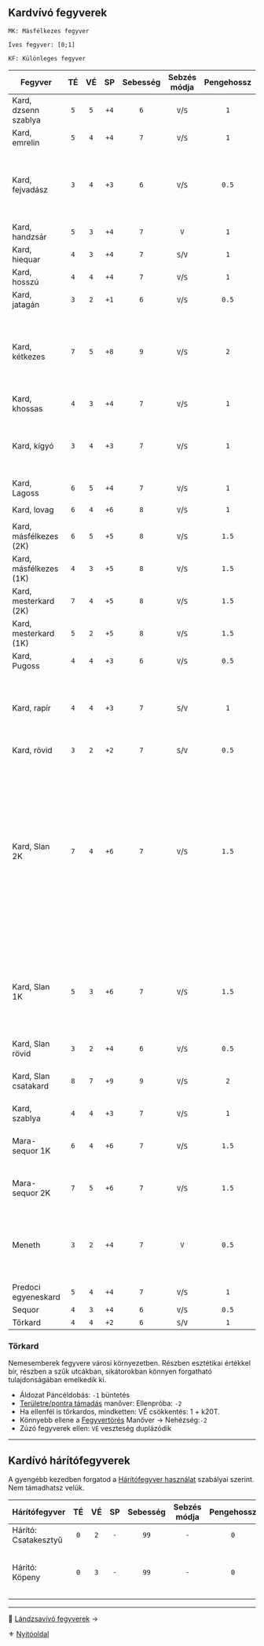 ## Kardvívó fegyverek

```
MK: Másfélkezes fegyver

Íves fegyver: [0;1]

KF: Különleges fegyver
```

<!-- tag: md_table_fegyver_start -->

| Fegyver                | TÉ  | VÉ  |  SP  | Sebesség | Sebzés módja | Pengehossz | Forgatás módja | Erőbónusz limit | Átütés | Íves | MK  |  KF  | Kategória | Speciális                                                                                                                                                                                                                                                                       |
| ---------------------- | :-: | :-: | :--: | :------: | :----------: | :--------: | :------------: | :-------------: | :----: | :--: | :-: | :--: | :-------: | ------------------------------------------------------------------------------------------------------------------------------------------------------------------------------------------------------------------------------------------------------------------------------- |
| Kard, dzsenn szablya   | `5` | `5` | `+4` |   `6`    |   `V`/`S`    |    `1`     |    egykezes    |      `99`       |  `0`   | `1`  | `0` | `D6` | kardvívó  |                                                                                                                                                                                                                                                                                 |
| Kard, emrelin          | `5` | `4` | `+4` |   `7`    |   `V`/`S`    |    `1`     |    egykezes    |      `99`       |  `0`   | `0`  | `0` | `0`  | kardvívó  |                                                                                                                                                                                                                                                                                 |
| Kard, fejvadász        | `3` | `4` | `+3` |   `6`    |   `V`/`S`    |   `0.5`    |    egykezes    |       `2`       |  `0`   | `0`  | `0` | `F6` | kardvívó  | G0rv1ki klánnal, vagy mesterrel.<br />Egyébként rövidkard harcértékek.<br />Hárítófegyverként is használható.                                                                                                                                                                   |
| Kard, handzsár         | `5` | `3` | `+4` |   `7`    |     `V`      |    `1`     |    egykezes    |      `99`       |  `0`   | `1`  | `0` | `0`  | kardvívó  | Erő követelmény: `+2`                                                                                                                                                                                                                                                           |
| Kard, hiequar          | `4` | `3` | `+4` |   `7`    |   `S`/`V`    |    `1`     |    egykezes    |       `3`       |  `2`   | `0`  | `0` |      | kardvívó  | Elfek használják. Előtörténet!                                                                                                                                                                                                                                                  |
| Kard, hosszú           | `4` | `4` | `+4` |   `7`    |   `V`/`S`    |    `1`     |    egykezes    |      `99`       |  `0`   | `0`  | `0` | `0`  | kardvívó  | A legelterjedtebb kard                                                                                                                                                                                                                                                          |
| Kard, jatagán          | `3` | `2` | `+1` |   `6`    |   `V`/`S`    |   `0.5`    |    egykezes    |       `3`       |  `0`   | `1`  | `0` | `0`  | kardvívó  |                                                                                                                                                                                                                                                                                 |
| Kard, kétkezes         | `7` | `5` | `+8` |   `9`    |   `V`/`S`    |    `2`     |    kétkezes    |      `99`       |  `0`   | `0`  | `0` | `0`  | kardvívó  | Ha közrefogják a forgatót, fegyverének VÉ-je `0`-ra zuhan.<br />Erő követelmény: `+2`.<br />Edzettség követelmény: `+1`                                                                                                                                                         |
| Kard, khossas          | `4` | `3` | `+4` |   `7`    |   `V`/`S`    |    `1`     |    egykezes    |       `3`       |  `0`   | `0`  | `0` | `0`  | kardvívó  | Elfek használják. Előtörténet!                                                                                                                                                                                                                                                  |
| Kard, kígyó            | `3` | `4` | `+3` |   `7`    |   `V`/`S`    |    `1`     |    egykezes    |       `1`       |  `0`   | `1`  | `0` | `0`  | kardvívó  | Szúró sebzés: `+5` SP; `IV`: ugyan nem íves fegyver, de kialakítása miatt érvényesek rá annak extrái.                                                                                                                                                                           |
| Kard, Lagoss           | `6` | `5` | `+4` |   `7`    |   `V`/`S`    |    `1`     |    egykezes    |      `99`       |  `0`   | `0`  | `0` | `F9` | kardvívó  | KF nélkül: Kard, Hosszú értékei                                                                                                                                                                                                                                                 |
| Kard, lovag            | `6` | `4` | `+6` |   `8`    |   `V`/`S`    |    `1`     |    egykezes    |      `99`       |  `1`   | `0`  | `0` | `0`  | kardvívó  | Erő követelmény: `+2`                                                                                                                                                                                                                                                           |
| Kard, másfélkezes (2K) | `6` | `5` | `+5` |   `8`    |   `V`/`S`    |   `1.5`    |    kétkezes    |      `99`       |  `0`   | `0`  | `0` | `0`  | kardvívó  | Erő követelmény: `+2`                                                                                                                                                                                                                                                           |
| Kard, másfélkezes (1K) | `4` | `3` | `+5` |   `8`    |   `V`/`S`    |   `1.5`    |    egykezes    |       `2`       |  `0`   | `0`  | `1` | `0`  | kardvívó  | Erő követelmény: `+2`                                                                                                                                                                                                                                                           |
| Kard, mesterkard (2K)  | `7` | `4` | `+5` |   `8`    |   `V`/`S`    |   `1.5`    |    kétkezes    |      `99`       |  `0`   | `0`  | `0` | `0`  | kardvívó  | Erő követelmény: `+2`                                                                                                                                                                                                                                                           |
| Kard, mesterkard (1K)  | `5` | `2` | `+5` |   `8`    |   `V`/`S`    |   `1.5`    |    egykezes    |       `2`       |  `0`   | `0`  | `1` | `0`  | kardvívó  | Erő követelmény: `+2`                                                                                                                                                                                                                                                           |
| Kard, Pugoss           | `4` | `4` | `+3` |   `6`    |   `V`/`S`    |   `0.5`    |    egykezes    |       `3`       |  `0`   | `0`  | `0` | `F6` | kardvívó  |                                                                                                                                                                                                                                                                                 |
| Kard, rapír            | `4` | `4` | `+3` |   `7`    |   `S`/`V`    |    `1`     |    egykezes    |       `3`       |  `0`   | `0`  | `0` | `0`  | kardvívó  | Nemesemberek jellemző fegyvere valós harci körülmények között. Nem összetévesztendő a tőrkarddal.                                                                                                                                                                               |
| Kard, rövid            | `3` | `2` | `+2` |   `7`    |   `S`/`V`    |   `0.5`    |    egykezes    |       `2`       |  `0`   | `0`  | `0` | `0`  | kardvívó  | -                                                                                                                                                                                                                                                                               |
| Kard, Slan 2K          | `7` | `4` | `+6` |   `7`    |   `V`/`S`    |   `1.5`    |    kétkezes    |      `99`       |  `2`   | `0`  | `0` | `S6` | kardvívó  | Nagyon ritka, rendkívül nehéz hozzájutni, legtöbbször személyre szabott. Drága, speciális anyagokból készül.<br />[Fegyverrántás](fortelyok.harci/fegyverrantas.md) fortélyban képzett karakter fegyverrántó szituációban `KÉ:+5` bónuszt kap (csak kétkezes forgatási módban). |
| Kard, Slan 1K          | `5` | `3` | `+6` |   `7`    |   `V`/`S`    |   `1.5`    |    egykezes    |       `3`       |  `2`   | `0`  | `1` | `S6` | kardvívó  | Nagyon ritka, rendkívül nehéz hozzájutni, legtöbbször személyre szabott. Drága, speciális anyagokból készül.                                                                                                                                                                    |
| Kard, Slan rövid       | `3` | `2` | `+4` |   `6`    |   `V`/`S`    |   `0.5`    |    egykezes    |       `3`       |  `0`   | `0`  | `0` | `S6` | kardvívó  | Lásd Slan kard.                                                                                                                                                                                                                                                                 |
| Kard, Slan csatakard   | `8` | `7` | `+9` |   `9`    |   `V`/`S`    |    `2`     |    kétkezes    |      `99`       |  `2`   | `0`  | `0` | `S9` | kardvívó  | Hihetetlen drága és ritka.<br />Csak két kézzel forgatható.                                                                                                                                                                                                                     |
| Kard, szablya          | `4` | `4` | `+3` |   `7`    |   `V`/`S`    |    `1`     |    egykezes    |       `4`       |  `0`   | `1`  | `0` | `0`  | kardvívó  |                                                                                                                                                                                                                                                                                 |
| Mara-sequor 1K         | `6` | `4` | `+6` |   `7`    |   `V`/`S`    |   `1.5`    |    egykezes    |       `3`       |  `0`   | `0`  | `1` | `F9` | kardvívó  | Mágikus fém jellege már benne van a harcértékekben.                                                                                                                                                                                                                             |
| Mara-sequor 2K         | `7` | `5` | `+6` |   `7`    |   `V`/`S`    |   `1.5`    |    kétkezes    |      `99`       |  `2`   | `0`  | `0` | `F9` | kardvívó  | Mágikus fém jellege már benne van a harcértékekben.                                                                                                                                                                                                                             |
| Meneth                 | `3` | `2` | `+4` |   `7`    |     `V`      |   `0.5`    |    egykezes    |     `99/0`      |  `0`   | `1`  | `0` | `A3` | kardvívó  | Ugyan nem íves fegyver, de kialakítása miatt érvényesek rá annak extrái. `SFÉ` duplán számít ellene                                                                                                                                                                             |
| Predoci egyeneskard    | `5` | `4` | `+4` |   `7`    |   `V`/`S`    |    `1`     |    egykezes    |      `99`       |  `0`   | `0`  | `0` | `0`  | kardvívó  | -                                                                                                                                                                                                                                                                               |
| Sequor                 | `4` | `3` | `+4` |   `6`    |   `V`/`S`    |   `0.5`    |    egykezes    |       `3`       |  `0`   | `1`  | `0` | `F9` | kardvívó  |                                                                                                                                                                                                                                                                                 |
| Tőrkard                | `4` | `4` | `+2` |   `6`    |   `S`/`V`    |    `1`     |    egykezes    |       `1`       |  `0`   | `0`  | `0` | `0`  | kardvívó  | Lásd a leírást.                                                                                                                                                                                                                                                                 |

<!-- tag: md_table_fegyver_end -->

### Tőrkard

Nemesemberek fegyvere városi környezetben. Részben esztétikai értékkel bír, részben a szűk utcákban, sikátorokban könnyen forgatható tulajdonságában emelkedik ki.

- Áldozat Páncéldobás: `-1` büntetés
- [Területre/pontra támadás](066_05_altalanos_manoverek.md#ter%C3%BCletre--pontra-t%C3%A1mad%C3%A1s) manőver: Ellenpróba: `-2`
- Ha ellenfél is tőrkardos, mindketten: VÉ csökkentés: 1 + k20T.
- Könnyebb ellene a [Fegyvertörés](066_05_altalanos_manoverek.md#lefegyverz%C3%A9s--fegyvert%C3%B6r%C3%A9s) Manőver → Nehézség:`-2`
- Zúzó fegyverek ellen: `VÉ` veszteség duplázódik

---
## Kardívó hárítófegyverek

A gyengébb kezedben forgatod a [Hárítófegyver használat](fortelyok.harci/haritofegyver_hasznalat.md) szabályai szerint. Nem támadhatsz velük.

<!-- tag: md_table_haritofegyver_start -->

| Hárítófegyver        | TÉ  | VÉ  | SP  | Sebesség | Sebzés módja | Pengehossz | Forgatás módja | Erőbónusz limit | Átütés | Íves | MK  | KF  | Kategória | Speciális                                 |
| -------------------- | :-: | :-: | :-: | :------: | :----------: | :--------: | :------------: | :-------------: | :----: | :--: | :-: | :-: | :-------: | ----------------------------------------- |
| Hárító: Csatakesztyű | `0` | `2` | `-` |   `99`   |     `-`      |    `0`     |    egykezes    |       `-`       |  `0`   | `0`  | `0` | `0` | kardvívó  |                                           |
| Hárító: Köpeny       | `0` | `3` | `-` |   `99`   |     `-`      |    `0`     |    egykezes    |       `-`       |  `0`   | `0`  | `0` | `0` | kardvívó  | Legfeljebb 1 penge hosszú fegyverek ellen |

<!-- tag: md_table_haritofegyver_end -->

---

🔗 [Lándzsavívó fegyverek](068_04_landzsavivo_fegyverek.md) →

⚜️ [Nyitóoldal](start.md#6-harcrendszer-%EF%B8%8F)

